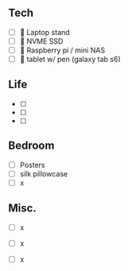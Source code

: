 Tech
----
- [ ] 🔽 Laptop stand
- [ ] 🔽 NVME SSD
- [ ] 🔽 Raspberry pi / mini NAS
- [ ] 🔽 tablet w/ pen (galaxy tab s6)

Life
----
- [ ] 
- [ ] 
- [ ] 

Bedroom
---
- [ ] Posters
- [ ] silk pillowcase
- [ ] x

Misc.
---
- [ ] x
- [ ] x
- [ ] x

